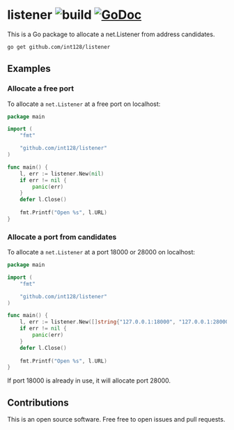 # listener ![build](https://github.com/int128/listener/workflows/build/badge.svg) [![GoDoc](https://godoc.org/github.com/int128/listener?status.svg)](https://godoc.org/github.com/int128/listener)

This is a Go package to allocate a net.Listener from address candidates.

```sh
go get github.com/int128/listener
```

## Examples

### Allocate a free port

To allocate a `net.Listener` at a free port on localhost:

```go
package main

import (
	"fmt"

	"github.com/int128/listener"
)

func main() {
    l, err := listener.New(nil)
    if err != nil {
        panic(err)
    }
    defer l.Close()
    
    fmt.Printf("Open %s", l.URL)
}
```

### Allocate a port from candidates

To allocate a `net.Listener` at a port 18000 or 28000 on localhost:

```go
package main

import (
	"fmt"

	"github.com/int128/listener"
)

func main() {
	l, err := listener.New([]string{"127.0.0.1:18000", "127.0.0.1:28000"})
    if err != nil {
        panic(err)
    }
    defer l.Close()
    
    fmt.Printf("Open %s", l.URL)
}
```

If port 18000 is already in use, it will allocate port 28000.


## Contributions

This is an open source software.
Free free to open issues and pull requests.
